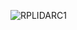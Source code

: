 ![RPLIDARC1](https://cdn.discordapp.com/attachments/1175717539511291945/1398952013173096478/WhatsApp_Image_2025-07-26_at_17.30.20_ba0f506f.jpg?ex=68873b17&is=6885e997&hm=a0b54d474229e89d46678811d142bd4b3f9bc556d5e9e1082894916ab431a3be&)
